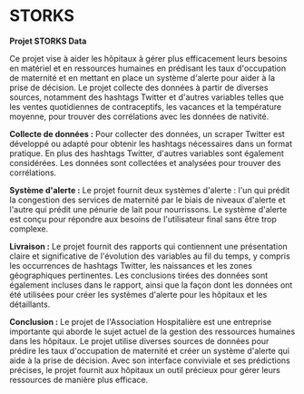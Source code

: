 # STORKS
**Projet STORKS Data**

Ce projet vise à aider les hôpitaux à gérer plus efficacement leurs besoins en matériel et en ressources humaines en prédisant les taux d'occupation de maternité et en mettant en place un système d'alerte pour aider à la prise de décision. Le projet collecte des données à partir de diverses sources, notamment des hashtags Twitter et d'autres variables telles que les ventes quotidiennes de contraceptifs, les vacances et la température moyenne, pour trouver des corrélations avec les données de nativité.

**Collecte de données :**
Pour collecter des données, un scraper Twitter est développé ou adapté pour obtenir les hashtags nécessaires dans un format pratique. En plus des hashtags Twitter, d'autres variables sont également considérées. Les données sont collectées et analysées pour trouver des corrélations.

**Système d'alerte :**
Le projet fournit deux systèmes d'alerte : l'un qui prédit la congestion des services de maternité par le biais de niveaux d'alerte et l'autre qui prédit une pénurie de lait pour nourrissons. Le système d'alerte est conçu pour répondre aux besoins de l'utilisateur final sans être trop complexe.

**Livraison :**
Le projet fournit des rapports qui contiennent une présentation claire et significative de l'évolution des variables au fil du temps, y compris les occurrences de hashtags Twitter, les naissances et les zones géographiques pertinentes. Les conclusions tirées des données sont également incluses dans le rapport, ainsi que la façon dont les données ont été utilisées pour créer les systèmes d'alerte pour les hôpitaux et les détaillants.

**Conclusion :**
Le projet de l'Association Hospitalière est une entreprise importante qui aborde le sujet actuel de la gestion des ressources humaines dans les hôpitaux. Le projet utilise diverses sources de données pour prédire les taux d'occupation de maternité et créer un système d'alerte qui aide à la prise de décision. Avec son interface conviviale et ses prédictions précises, le projet fournit aux hôpitaux un outil précieux pour gérer leurs ressources de manière plus efficace.
